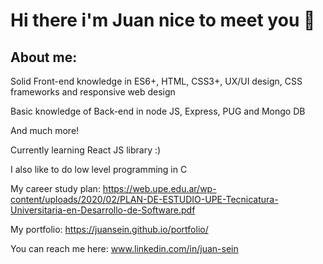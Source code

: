 # Hi there i'm Juan nice to meet you 👋

## About me: 

  Solid Front-end knowledge in ES6+, HTML, CSS3+, UX/UI design, CSS frameworks and responsive web design
  
  Basic knowledge of Back-end in node JS, Express, PUG and Mongo DB

  And much more!

  Currently learning React JS library :) 
 
  I also like to do low level programming in C

  My career study plan: 
  https://web.upe.edu.ar/wp-content/uploads/2020/02/PLAN-DE-ESTUDIO-UPE-Tecnicatura-Universitaria-en-Desarrollo-de-Software.pdf

  My portfolio: https://juansein.github.io/portfolio/
  
  You can reach me here: www.linkedin.com/in/juan-sein

